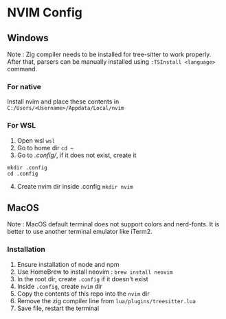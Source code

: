 # NVIM Config

## Windows
Note : Zig compiler needs to be installed for tree-sitter to work properly. After that, parsers can be manually installed using ```:TSInstall <language>``` command.

### For native
Install nvim and place these contents in ```C:/Users/<Username>/Appdata/Local/nvim```

### For WSL
1) Open wsl 
```wsl```
2) Go to home dir 
```cd ~```
3) Go to *.config/*, if it does not exist, create it 
```
mkdir .config 
cd .config
``` 
4) Create nvim dir inside .config 
```mkdir nvim```


## MacOS
Note : MacOS default terminal does not support colors and nerd-fonts. It is better to use another terminal emulator like iTerm2.

### Installation
1) Ensure installation of node and npm
2) Use HomeBrew to install neovim : `brew install neovim`
3) In the root dir, create `.config` if it doesn't exist
4) Inside `.config`, create `nvim` dir
5) Copy the contents of this repo into the `nvim` dir
6) Remove the zig compiler line from `lua/plugins/treesitter.lua`
7) Save file, restart the terminal
